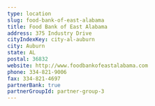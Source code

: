```yaml
---
type: location
slug: food-bank-of-east-alabama
title: Food Bank of East Alabama
address: 375 Industry Drive
cityIndexKey: city-al-auburn
city: Auburn
state: AL
postal: 36832
website: http://www.foodbankofeastalabama.com
phone: 334-821-9006
fax: 334-821-4697
partnerBank: true
partnerGroupId: partner-group-3
---
```

